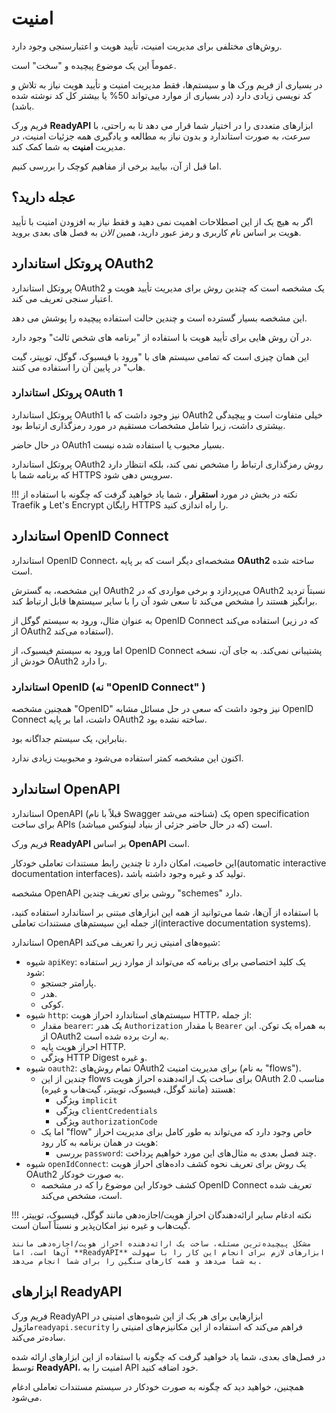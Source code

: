 # امنیت

روش‌های مختلفی برای مدیریت امنیت، تأیید هویت و اعتبارسنجی وجود دارد.

عموماً این یک موضوع پیچیده و "سخت" است.

در بسیاری از فریم ورک ها و سیستم‌ها، فقط مدیریت امنیت و تأیید هویت نیاز به تلاش و کد نویسی زیادی دارد (در بسیاری از موارد می‌تواند 50% یا بیشتر کل کد نوشته شده باشد).


فریم ورک **ReadyAPI** ابزارهای متعددی را در اختیار شما قرار می دهد تا به راحتی، با سرعت، به صورت استاندارد و بدون نیاز به مطالعه و یادگیری همه جزئیات امنیت، در مدیریت **امنیت** به شما کمک کند.

اما قبل از آن، بیایید برخی از مفاهیم کوچک را بررسی کنیم.

## عجله دارید؟

اگر به هیچ یک از این اصطلاحات اهمیت نمی دهید و فقط نیاز به افزودن امنیت با تأیید هویت بر اساس نام کاربری و رمز عبور دارید، *همین الان* به فصل های بعدی بروید.

## پروتکل استاندارد OAuth2

پروتکل استاندارد OAuth2 یک مشخصه است که چندین روش برای مدیریت تأیید هویت و اعتبار سنجی تعریف می کند.

این مشخصه بسیار گسترده است و چندین حالت استفاده پیچیده را پوشش می دهد.

در آن روش هایی برای تأیید هویت با استفاده از "برنامه های شخص ثالث" وجود دارد.

این همان چیزی است که تمامی سیستم های با "ورود با فیسبوک، گوگل، توییتر، گیت هاب" در پایین آن را استفاده می کنند.

### پروتکل استاندارد OAuth 1

پروتکل استاندارد  OAuth1 نیز وجود داشت که با OAuth2 خیلی متفاوت است و پیچیدگی بیشتری داشت، زیرا شامل مشخصات مستقیم در مورد رمزگذاری ارتباط بود.

در حال حاضر OAuth1 بسیار محبوب یا استفاده شده نیست.

پروتکل استاندارد OAuth2 روش رمزگذاری ارتباط را مشخص نمی کند، بلکه انتظار دارد که برنامه شما با HTTPS سرویس دهی شود.

!!! نکته
    در بخش در مورد **استقرار** ، شما یاد خواهید گرفت که چگونه با استفاده از Traefik و Let's Encrypt رایگان HTTPS را راه اندازی کنید.

## استاندارد OpenID Connect

استاندارد OpenID Connect، مشخصه‌ای دیگر است که بر پایه **OAuth2** ساخته شده است.

این مشخصه، به گسترش OAuth2 می‌پردازد و برخی مواردی که در OAuth2 نسبتاً تردید برانگیز هستند را مشخص می‌کند تا سعی شود آن را با سایر سیستم‌ها قابل ارتباط کند.

به عنوان مثال، ورود به سیستم گوگل از OpenID Connect استفاده می‌کند (که در زیر از OAuth2 استفاده می‌کند).

اما ورود به سیستم فیسبوک، از OpenID Connect پشتیبانی نمی‌کند. به جای آن، نسخه خودش از OAuth2 را دارد.

### استاندارد OpenID (نه "OpenID Connect" )

همچنین مشخصه "OpenID" نیز وجود داشت که سعی در حل مسائل مشابه OpenID Connect داشت، اما بر پایه OAuth2 ساخته نشده بود.

بنابراین، یک سیستم جداگانه بود.

اکنون این مشخصه کمتر استفاده می‌شود و محبوبیت زیادی ندارد.

## استاندارد OpenAPI

استاندارد OpenAPI (قبلاً با نام Swagger شناخته می‌شد) یک open specification برای ساخت APIs (که در حال حاضر جزئی از بنیاد لینوکس میباشد) است.

فریم ورک **ReadyAPI** بر اساس **OpenAPI** است.

این خاصیت، امکان دارد تا چندین رابط مستندات تعاملی خودکار(automatic interactive documentation interfaces)، تولید کد و غیره وجود داشته باشد.

مشخصه OpenAPI روشی برای تعریف چندین "schemes" دارد.

با استفاده از آن‌ها، شما می‌توانید از همه این ابزارهای مبتنی بر استاندارد استفاده کنید، از جمله این سیستم‌های مستندات تعاملی(interactive documentation systems).

استاندارد OpenAPI شیوه‌های امنیتی زیر را تعریف می‌کند:

* شیوه `apiKey`: یک کلید اختصاصی برای برنامه که می‌تواند از موارد زیر استفاده شود:
    * پارامتر جستجو.
    * هدر.
    * کوکی.
* شیوه `http`: سیستم‌های استاندارد احراز هویت HTTP، از جمله:
    * مقدار `bearer`: یک هدر `Authorization` با مقدار `Bearer` به همراه یک توکن. این از OAuth2 به ارث برده شده است.
    * احراز هویت پایه HTTP.
    * ویژگی HTTP Digest و غیره.
* شیوه `oauth2`: تمام روش‌های OAuth2 برای مدیریت امنیت (به نام "flows").
    * چندین از این flows برای ساخت یک ارائه‌دهنده احراز هویت OAuth 2.0 مناسب هستند (مانند گوگل، فیسبوک، توییتر، گیت‌هاب و غیره):
        * ویژگی `implicit`
        * ویژگی `clientCredentials`
        * ویژگی `authorizationCode`
    * اما یک "flow" خاص وجود دارد که می‌تواند به طور کامل برای مدیریت احراز هویت در همان برنامه به کار رود:
        * بررسی `password`: چند فصل بعدی به مثال‌های این مورد خواهیم پرداخت.
* شیوه `openIdConnect`: یک روش برای تعریف نحوه کشف داده‌های احراز هویت OAuth2 به صورت خودکار.
    * کشف خودکار این موضوع را که در مشخصه OpenID Connect تعریف شده است، مشخص می‌کند.

!!! نکته
    ادغام سایر ارائه‌دهندگان احراز هویت/اجازه‌دهی مانند گوگل، فیسبوک، توییتر، گیت‌هاب و غیره نیز امکان‌پذیر و نسبتاً آسان است.

    مشکل پیچیده‌ترین مسئله، ساخت یک ارائه‌دهنده احراز هویت/اجازه‌دهی مانند آن‌ها است، اما **ReadyAPI** ابزارهای لازم برای انجام این کار را با سهولت به شما می‌دهد و همه کارهای سنگین را برای شما انجام می‌دهد.

## ابزارهای **ReadyAPI**

فریم ورک ReadyAPI ابزارهایی برای هر یک از این شیوه‌های امنیتی در ماژول`readyapi.security` فراهم می‌کند که استفاده از این مکانیزم‌های امنیتی را ساده‌تر می‌کند.

در فصل‌های بعدی، شما یاد خواهید گرفت که چگونه با استفاده از این ابزارهای ارائه شده توسط **ReadyAPI**، امنیت را به API خود اضافه کنید.

همچنین، خواهید دید که چگونه به صورت خودکار در سیستم مستندات تعاملی ادغام می‌شود.
